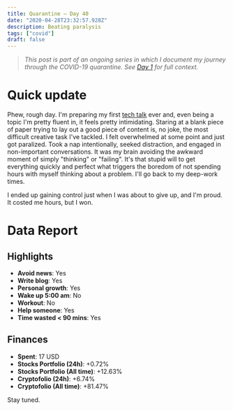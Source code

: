 ```yaml
---
title: Quarantine — Day 40
date: "2020-04-28T23:32:57.928Z"
description: Beating paralysis
tags: ["covid"]
draft: false
---
```


> *This post is part of an ongoing series in which I document my journey through the COVID-19 quarantine. See [Day 1](/quarantine/quarantine-day-1) for full context.*

<div class="divider"></div>

# Quick update

Phew, rough day. I'm preparing my first [tech talk](https://twitter.com/AngularBogota/status/1254587162244395009) ever and, even being a topic I'm pretty fluent in, it feels pretty intimidating. Staring at a blank piece of paper trying to lay out a good piece of content is, no joke, the most difficult creative task I've tackled. I felt overwhelmed at some point and just got paralized. Took a nap intentionally, seeked distraction, and engaged in non-important conversations. It was my brain avoiding the awkward moment of simply "thinking" or "failing". It's that stupid will to get everything quickly and perfect what triggers the boredom of not spending hours with myself thinking about a problem. I'll go back to my deep-work times.

I ended up gaining control just when I was about to give up, and I'm proud. It costed me hours, but I won.

<div class="divider"></div>

# Data Report

## Highlights

* **Avoid news**: Yes
* **Write blog**: Yes
* **Personal growth**: Yes
* **Wake up 5:00 am**: No
* **Workout**: No
* **Help someone**: Yes
* **Time wasted < 90 mins**: Yes

## Finances

* **Spent**: 17 USD
* **Stocks Portfolio (24h)**: +0.72%
* **Stocks Portfolio (All time)**: +12.63%
* **Cryptofolio (24h)**: +6.74%
* **Cryptofolio (All time)**: +81.47%

<div class="divider"></div>

Stay tuned.

